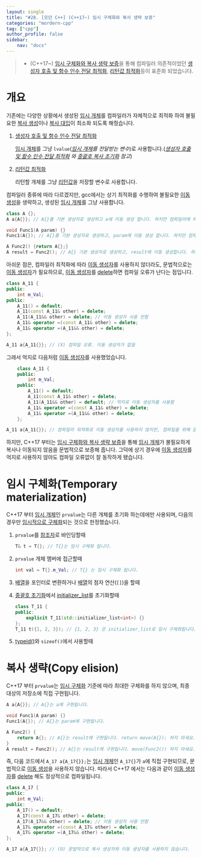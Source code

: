 ```yaml
---
layout: single
title: "#28. [모던 C++] (C++17~) 임시 구체화와 복사 생략 보증"
categories: "mordern-cpp"
tag: ["cpp"]
author_profile: false
sidebar: 
    nav: "docs"
---
```


> * (C++17~) [임시 구체화와 복사 생략 보증](https://tango1202.github.io/mordern-cpp/mordern-cpp-copy-elision/)을 통해 컴파일러 의존적이었던 [생성자 호출 및 함수 인수 전달 최적화](https://tango1202.github.io/classic-cpp-guide/classic-cpp-guide-initialization/#%EC%83%9D%EC%84%B1%EC%9E%90-%ED%98%B8%EC%B6%9C-%EB%B0%8F-%ED%95%A8%EC%88%98-%EC%9D%B8%EC%88%98-%EC%A0%84%EB%8B%AC-%EC%B5%9C%EC%A0%81%ED%99%94), [리턴값 최적화](https://tango1202.github.io/classic-cpp-guide/classic-cpp-guide-function/#%EB%A6%AC%ED%84%B4%EA%B0%92-%EC%B5%9C%EC%A0%81%ED%99%94return-value-optimization-rvo)등이 표준화 되었습니다.

# 개요

기존에는 다양한 상황에서 생성된 [임시 개체](https://tango1202.github.io/classic-cpp-guide/classic-cpp-guide-static-extern-lifetime/#%EC%9E%84%EC%8B%9C-%EA%B0%9C%EC%B2%B4)를 컴파일러가 자체적으로 최적화 하여 불필요한 [복사 생성](https://tango1202.github.io/classic-cpp-oop/classic-cpp-oop-constructors/#%EB%B3%B5%EC%82%AC-%EC%83%9D%EC%84%B1%EC%9E%90)이나 [복사 대입](https://tango1202.github.io/classic-cpp-oop/classic-cpp-oop-assignment-operator/#%EB%B3%B5%EC%82%AC-%EB%8C%80%EC%9E%85-%EC%97%B0%EC%82%B0%EC%9E%90)이 최소화 되도록 해줬습니다.

1. [생성자 호출 및 함수 인수 전달 최적화](https://tango1202.github.io/classic-cpp-guide/classic-cpp-guide-initialization/#%EC%83%9D%EC%84%B1%EC%9E%90-%ED%98%B8%EC%B6%9C-%EB%B0%8F-%ED%95%A8%EC%88%98-%EC%9D%B8%EC%88%98-%EC%A0%84%EB%8B%AC-%EC%B5%9C%EC%A0%81%ED%99%94)
   
   [임시 개체](https://tango1202.github.io/classic-cpp-guide/classic-cpp-guide-static-extern-lifetime/#%EC%9E%84%EC%8B%9C-%EA%B0%9C%EC%B2%B4)를 그냥 `lvalue`(*[임시 개체](https://tango1202.github.io/classic-cpp-guide/classic-cpp-guide-static-extern-lifetime/#%EC%9E%84%EC%8B%9C-%EA%B0%9C%EC%B2%B4)를 전달받는 변수*)로 사용합니다.(*[생성자 호출 및 함수 인수 전달 최적화](https://tango1202.github.io/classic-cpp-guide/classic-cpp-guide-initialization/#%EC%83%9D%EC%84%B1%EC%9E%90-%ED%98%B8%EC%B6%9C-%EB%B0%8F-%ED%95%A8%EC%88%98-%EC%9D%B8%EC%88%98-%EC%A0%84%EB%8B%AC-%EC%B5%9C%EC%A0%81%ED%99%94) 와 [중괄호 복사 초기화](https://tango1202.github.io/mordern-cpp/mordern-cpp-initialization/#%EC%A4%91%EA%B4%84%ED%98%B8-%EB%B3%B5%EC%82%AC-%EC%B4%88%EA%B8%B0%ED%99%94-t-t---t---f-return-) 참고*)

2. [리턴값 최적화](https://tango1202.github.io/classic-cpp-guide/classic-cpp-guide-function/#%EB%A6%AC%ED%84%B4%EA%B0%92-%EC%B5%9C%EC%A0%81%ED%99%94return-value-optimization-rvo)

    리턴할 개체를 그냥 [리턴값](https://tango1202.github.io/classic-cpp-guide/classic-cpp-guide-function/#%EB%A6%AC%ED%84%B4%EA%B0%92)을 저장할 변수로 사용합니다.

컴파일러 종류에 따라 다르겠지만, gcc에서는 상기 최적화를 수행하여 불필요한 [이동 생성](https://tango1202.github.io/mordern-cpp/mordern-cpp-rvalue-value-category-move/#%EC%9D%B4%EB%8F%99-%EC%83%9D%EC%84%B1%EC%9E%90)을 생략하고, 생성된 [임시 개체](https://tango1202.github.io/classic-cpp-guide/classic-cpp-guide-static-extern-lifetime/#%EC%9E%84%EC%8B%9C-%EA%B0%9C%EC%B2%B4)를 그냥 사용합니다.

```cpp
class A {};
A a{A{}}; // A{}를 기본 생성자로 생성하고 a에 이동 생성 합니다. 하지만 컴파일러에 따라 생성된 임시 개체를 그냥 a로 사용합니다.

void Func1(A param) {}
Func1(A{}); // A{}를 기본 생성자로 생성하고, param에 이동 생성 합니다. 하지만 컴파일러에 따라 전달된 임시 개체를 그냥 param으로 사용합니다.

A Func2() {return A{};}
A result = Func2(); // A{} 기본 생성자로 생성하고, result에 이동 생성합니다. 하지만 컴파일러에 따라 리턴된 임시 개체를 그냥 result로 사용합니다.
```

아쉬운 점은, 컴파일러 최적화에 따라 [이동 생성자](https://tango1202.github.io/mordern-cpp/mordern-cpp-rvalue-value-category-move/#%EC%9D%B4%EB%8F%99-%EC%83%9D%EC%84%B1%EC%9E%90)를 사용하지 않더라도, 문법적으로는 [이동 생성자](https://tango1202.github.io/mordern-cpp/mordern-cpp-rvalue-value-category-move/#%EC%9D%B4%EB%8F%99-%EC%83%9D%EC%84%B1%EC%9E%90)가 필요하므로, [이동 생성자](https://tango1202.github.io/mordern-cpp/mordern-cpp-rvalue-value-category-move/#%EC%9D%B4%EB%8F%99-%EC%83%9D%EC%84%B1%EC%9E%90)를 [delete](https://tango1202.github.io/classic-cpp-oop/classic-cpp-oop-new-delete/#%EA%B0%9C%EC%B2%B4-%EC%83%9D%EC%84%B1%EC%86%8C%EB%A9%B8)하면 컴파일 오류가 난다는 점입니다.

```cpp
class A_11 {
public:
    int m_Val;
public:
    A_11() = default;
    A_11(const A_11& other) = delete;
    A_11(A_11&& other) = delete; // 이동 생성자 사용 안함
    A_11& operator =(const A_11& other) = delete; 
    A_11& operator =(A_11&& other) = delete;         
};

A_11 a{A_11{}}; // (X) 컴파일 오류. 이동 생성자가 없음    
```

그래서 억지로 다음처럼 [이동 생성자](https://tango1202.github.io/mordern-cpp/mordern-cpp-rvalue-value-category-move/#%EC%9D%B4%EB%8F%99-%EC%83%9D%EC%84%B1%EC%9E%90)를 사용했었습니다.

```cpp
    class A_11 {
    public:
        int m_Val;
    public:
        A_11() = default;
        A_11(const A_11& other) = delete;
        A_11(A_11&& other) = default; // 억지로 이동 생성자를 사용함
        A_11& operator =(const A_11& other) = delete; 
        A_11& operator =(A_11&& other) = delete;         
    };

A_11 a{A_11{}}; // 컴파일러 최적화로 이동 생성자를 사용하지 않지만, 컴파일을 위해 문법적으로는 이동 생성자가 필요합니다.
```

하지만, C++17 부터는 [임시 구체화와 복사 생략 보증](https://tango1202.github.io/mordern-cpp/mordern-cpp-copy-elision/)을 통해 [임시 개체](https://tango1202.github.io/classic-cpp-guide/classic-cpp-guide-static-extern-lifetime/#%EC%9E%84%EC%8B%9C-%EA%B0%9C%EC%B2%B4)가 불필요하게 복사나 이동되지 않음을 문법적으로 보증해 줍니다. 그덕에 상기 경우에 [이동 생성자](https://tango1202.github.io/mordern-cpp/mordern-cpp-rvalue-value-category-move/#%EC%9D%B4%EB%8F%99-%EC%83%9D%EC%84%B1%EC%9E%90)를 억지로 사용하지 않아도 컴파일 오류없이 잘 동작하게 됐습니다.

# 임시 구체화(Temporary materialization)

C++17 부터 [임시 개체](https://tango1202.github.io/classic-cpp-guide/classic-cpp-guide-static-extern-lifetime/#%EC%9E%84%EC%8B%9C-%EA%B0%9C%EC%B2%B4)인 `prvalue`는 다른 개체를 초기화 하는데에만 사용되며, 다음의 경우만 [임시적으로 구체화](https://tango1202.github.io/mordern-cpp/mordern-cpp-copy-elision/#%EC%9E%84%EC%8B%9C-%EA%B5%AC%EC%B2%B4%ED%99%94temporary-materialization)되는 것으로 한정했습니다.

1. `prvalue`를 [참조자](https://tango1202.github.io/classic-cpp-guide/classic-cpp-guide-pointer-reference/#%EC%95%88%EC%A0%95%EC%A0%81%EC%9D%B8-%EC%B0%B8%EC%A1%B0%EC%9E%90)로 바인딩할때

    ```cpp
    T& t = T{}; // T{}는 임시 구체화 됩니다.
    ```
    
2. `prvalue` 개체 멤버에 접근할때

    ```cpp
    int val = T{}.m_Val; // T{} 는 임시 구체화 됩니다.
    ```

3. [배열](https://tango1202.github.io/classic-cpp-guide/classic-cpp-guide-array/)을 포인터로 변환하거나 [배열](https://tango1202.github.io/classic-cpp-guide/classic-cpp-guide-array/)의 첨자 연산(`[]`)을 할때

4. [중괄호 초기화](https://tango1202.github.io/mordern-cpp/mordern-cpp-initialization/#%EC%A4%91%EA%B4%84%ED%98%B8-%EC%B4%88%EA%B8%B0%ED%99%94)에서 [initializer_list](https://tango1202.github.io/mordern-cpp/mordern-cpp-initialization/#initializer_list)를 초기화할때

    ```cpp
    class T_11 {
    public:
        explicit T_11(std::initializer_list<int>) {}
    };
    T_11 t({1, 2, 3}); // {1, 2, 3} 은 initializer_list로 임시 구체화됩니다.
    ```
5. [typeid()](https://tango1202.github.io/classic-cpp-guide/classic-cpp-guide-operators/#typeid-%EC%97%B0%EC%82%B0%EC%9E%90)와 `sizeof()`에서 사용할때

# 복사 생략(Copy elision)

C++17 부터 `prvalue`는 [임시 구체화](https://tango1202.github.io/mordern-cpp/mordern-cpp-copy-elision/#%EC%9E%84%EC%8B%9C-%EA%B5%AC%EC%B2%B4%ED%99%94temporary-materialization) 기준에 따라 최대한 구체화를 하지 않으며, 최종 대상의 저장소에 직접 구현됩니다.

```cpp
A a{A{}}; // A{}는 a에 구현됩니다.

void Func1(A param) {}
Func1(A{}); // A{}는 param에 구현됩니다.

A Func2() {
    return A{}; // A{}는 result에 구현됩니다. return move(A{}); 하지 마세요.
}
A result = Func2(); // A{}는 result에 구현됩니다. move(Func2()) 하지 마세요.
```

즉, 다음 코드에서 `A_17 a{A_17{}};`는 [임시 개체](https://tango1202.github.io/classic-cpp-guide/classic-cpp-guide-static-extern-lifetime/#%EC%9E%84%EC%8B%9C-%EA%B0%9C%EC%B2%B4)인 `A_17{}`가 `a`에 직접 구현되므로, 문법적으로 [이동 생성](https://tango1202.github.io/mordern-cpp/mordern-cpp-rvalue-value-category-move/#%EC%9D%B4%EB%8F%99-%EC%83%9D%EC%84%B1%EC%9E%90)을 사용하지 않습니다. 따라서 C++17 에서는 다음과 같이 [이동 생성자](https://tango1202.github.io/mordern-cpp/mordern-cpp-rvalue-value-category-move/#%EC%9D%B4%EB%8F%99-%EC%83%9D%EC%84%B1%EC%9E%90)를 [delete](https://tango1202.github.io/classic-cpp-oop/classic-cpp-oop-new-delete/#%EA%B0%9C%EC%B2%B4-%EC%83%9D%EC%84%B1%EC%86%8C%EB%A9%B8) 해도 정상적으로 컴파일됩니다.

```cpp
class A_17 {
public:
    int m_Val;
public:
    A_17() = default;
    A_17(const A_17& other) = delete;
    A_17(A_17&& other) = delete; // 이동 생성자 사용 안함
    A_17& operator =(const A_17& other) = delete; 
    A_17& operator =(A_17&& other) = delete;           
}; 

A_17 a{A_17{}}; // (O) 문법적으로 복사 생성자와 이동 생성자를 사용하지 않습니다. 
```
